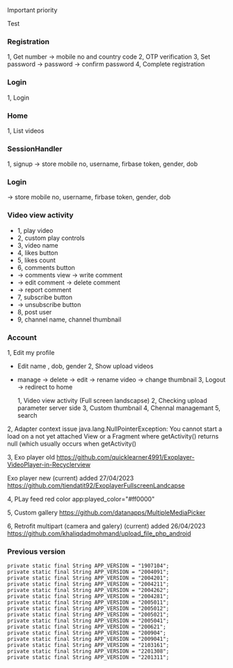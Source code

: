 Important priority

Test

### Registration
1, Get number
-> mobile no and country code
2, OTP verification
3, Set password
-> password
-> confirm password
4, Complete registration

### Login
1, Login

### Home
1, List videos

### SessionHandler
1, signup
-> store mobile no, username, firbase token, gender, dob
### Login
-> store mobile no, username, firbase token, gender, dob

### Video view activity
- 1, play video
- 2, custom play controls
- 3, video name
- 4, likes button
- 5, likes count
- 6, comments button
- -> comments view -> write comment
- -> edit comment -> delete comment
- -> report comment
- 7, subscribe button
- -> unsubscribe button
- 8, post user
- 9, channel name, channel thumbnail

### Account
1, Edit my profile
- Edit name , dob, gender
  2, Show upload videos
- manage -> delete
  -> edit -> rename video -> change thumbnail
  3, Logout
  -> redirect to home


   1, Video view activity (Full screen landscapse)
   2, Checking upload parameter server side
   3, Custom thumbnail 
   4, Chennal managemant
   5, search

2, Adapter context issue
   java.lang.NullPointerException: You cannot start a load on a not yet attached View or a Fragment where getActivity() returns null (which usually occurs when getActivity()

3, Exo player old
   https://github.com/quicklearner4991/Exoplayer-VideoPlayer-in-Recyclerview

   Exo player new (current) added 27/04/2023
   https://github.com/tiendatit92/ExoplayerFullscreenLandcapse

4, PLay feed red color
   app:played_color="#ff0000"

5, Custom gallery
   https://github.com/datanapps/MultipleMediaPicker

6, Retrofit multipart (camera and galery) (current) added 26/04/2023
   https://github.com/khaliqdadmohmand/upload_file_php_android


 ### Previous version
    private static final String APP_VERSION = "1907104";
    private static final String APP_VERSION = "2004091";
    private static final String APP_VERSION = "2004201";
    private static final String APP_VERSION = "2004211";
    private static final String APP_VERSION = "2004262";
    private static final String APP_VERSION = "2004281";
    private static final String APP_VERSION = "2005011";
    private static final String APP_VERSION = "2005012";
    private static final String APP_VERSION = "2005021";
    private static final String APP_VERSION = "2005041";
    private static final String APP_VERSION = "200621";
    private static final String APP_VERSION = "200904";
    private static final String APP_VERSION = "2009041";
    private static final String APP_VERSION = "2103161";
    private static final String APP_VERSION = "2201308";
    private static final String APP_VERSION = "2201311";
